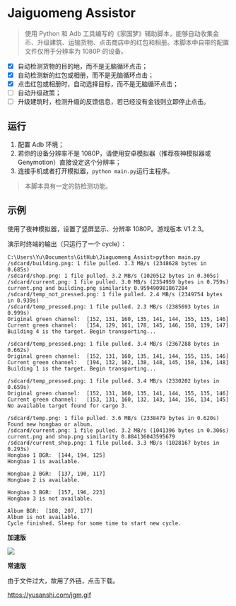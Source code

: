 # Jaiguomeng Assistor

> 使用 Python 和 Adb 工具编写的《家国梦》辅助脚本，能够自动收集金币、升级建筑、运输货物、点击商店中的红包和相册。本脚本中自带的配置文件仅用于分辨率为 1080P 的设备。


- [x] 自动检测货物的目的地，而不是无脑循环点击；
- [x] 自动检测新的红包或相册，而不是无脑循环点击；
- [x] 点击红包或相册时，自动选择目标，而不是无脑循环点击；
- [ ] 自动升级政策；
- [ ] 升级建筑时，检测升级的反馈信息，若已经没有金钱则立即停止点击。

## 运行

1. 配置 Adb 环境；
2. 若你的设备分辨率不是 1080P，请使用安卓模拟器（推荐夜神模拟器或 Genymotion）直接设定这个分辨率；
3. 连接手机或者打开模拟器，`python main.py`运行主程序。

> 本脚本具有一定的防检测功能。

## 示例

使用了夜神模拟器，设置了竖屏显示、分辨率 1080P。游戏版本 V1.2.3。

演示时终端的输出（只运行了一个 cycle）：

```
C:\Users\Yu\Documents\GitHub\Jiaguomeng_Assist>python main.py
/sdcard/building.png: 1 file pulled. 3.3 MB/s (2348628 bytes in 0.685s)
/sdcard/shop.png: 1 file pulled. 3.2 MB/s (1020512 bytes in 0.305s)
/sdcard/current.png: 1 file pulled. 3.0 MB/s (2354959 bytes in 0.759s)
current.png and building.png similarity 0.959490981867284
/sdcard/temp_not_pressed.png: 1 file pulled. 2.4 MB/s (2349754 bytes in 0.939s)
/sdcard/temp_pressed.png: 1 file pulled. 2.3 MB/s (2385693 bytes in 0.999s)
Original green channel:  [152, 131, 160, 135, 141, 144, 155, 135, 146]
Current green channel:   [154, 129, 161, 178, 145, 146, 158, 139, 147]
Building 4 is the target. Begin transporting...

/sdcard/temp_pressed.png: 1 file pulled. 3.4 MB/s (2367288 bytes in 0.662s)
Original green channel:  [152, 131, 160, 135, 141, 144, 155, 135, 146]
Current green channel:   [194, 132, 162, 138, 148, 145, 158, 136, 148]
Building 1 is the target. Begin transporting...

/sdcard/temp_pressed.png: 1 file pulled. 3.4 MB/s (2330202 bytes in 0.659s)
Original green channel:  [152, 131, 160, 135, 141, 144, 155, 135, 146]
Current green channel:   [153, 131, 160, 132, 143, 144, 156, 134, 145]
No available target found for cargo 3.

/sdcard/temp.png: 1 file pulled. 3.6 MB/s (2338479 bytes in 0.620s)
Found new hongbao or album.
/sdcard/current.png: 1 file pulled. 3.2 MB/s (1041396 bytes in 0.306s)
current.png and shop.png similarity 0.884136043595679
/sdcard/current_shop.png: 1 file pulled. 3.3 MB/s (1028167 bytes in 0.293s)
Hongbao 1 BGR:  [144, 194, 125]
Hongbao 1 is available.

Hongbao 2 BGR:  [137, 190, 117]
Hongbao 2 is available.

Hongbao 3 BGR:  [157, 196, 223]
Hongbao 3 is not available.

Album BGR:  [188, 207, 177]
Album is not available.
Cycle finished. Sleep for some time to start new cycle.
```

**加速版**

![](img/accelerated.gif)

**常速版**

由于文件过大，故用了外链，点击下载。

https://yusanshi.com/jgm.gif
